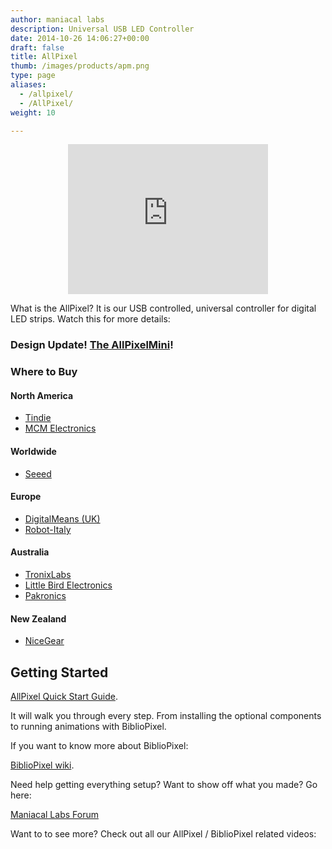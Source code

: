 ```yaml
---
author: maniacal labs
description: Universal USB LED Controller
date: 2014-10-26 14:06:27+00:00
draft: false
title: AllPixel
thumb: /images/products/apm.png
type: page
aliases:
  - /allpixel/
  - /AllPixel/
weight: 10

---
```


<center><iframe src="https://www.kickstarter.com/projects/1101128588/allpixel-usb-interface-for-all-your-led-needs/widget/video.html" width="320" height="240" frameborder="0" scrolling="no"> </iframe></center>

What is the AllPixel? It is our USB controlled, universal controller for digital LED strips. Watch this for more details:



### Design Update! [The AllPixelMini](https://www.tindie.com/products/ManiacalLabs/allpixelmini-universal-led-controller/)!





### Where to Buy





#### North America






  * [Tindie](https://www.tindie.com/stores/ManiacalLabs/)
  * [MCM Electronics](http://www.mcmelectronics.com/product/83-16986)




#### Worldwide






  * [Seeed](http://www.seeedstudio.com/depot/Maniacallabs-m-165.html?ref=pinfo)




#### Europe






  * [DigitalMeans (UK)](https://digitalmeans.co.uk/shop/index.php?route=product/isearch&search=AllPixel&description=true)
  * [Robot-Italy](http://www.robot-italy.com/it/catalogsearch/result/?q=AllPixel)




#### Australia






  * [TronixLabs](http://tronixlabs.com/search.php?search_query=AllPixel&x=0&y=0)
  * [Little Bird Electronics](http://littlebirdelectronics.com.au/search?type=product&q=AllPixel)
  * [Pakronics](http://www.pakronics.com/search?type=product&q=AllPixel)




#### New Zealand






  * [NiceGear](https://nicegear.co.nz/search/?q=AllPixel)




## Getting Started



[AllPixel Quick Start Guide](https://github.com/ManiacalLabs/AllPixel/wiki).

It will walk you through every step. From installing the optional components to running animations with BiblioPixel.

If you want to know more about BiblioPixel:

[BiblioPixel wiki](https://github.com/ManiacalLabs/BiblioPixel/wiki).

Need help getting everything setup? Want to show off what you made? Go here:

[Maniacal Labs Forum](http://forum.maniacallabs.com)

Want to to see more? Check out all our AllPixel / BiblioPixel related videos:


